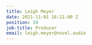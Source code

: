 ```yaml
---
title: Leigh Meyer
date: 2021-11-01 16:21:00 Z
position: 19
job-title: Producer
email: leigh.meyer@novel.audio
---
```


